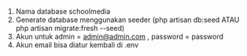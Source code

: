 1. Nama database schoolmedia
2. Generate database menggunakan seeder (php artisan db:seed ATAU php artisan migrate:fresh --seed)
3. Akun untuk admin = admin@admin.com , password = password
4. Akun email bisa diatur kembali di .env
